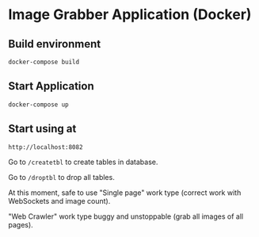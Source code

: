 # Image Grabber Application (Docker)

Build environment
----------------

    docker-compose build

Start Application
----------------

    docker-compose up

Start using at
----------------

    http://localhost:8082

Go to ``/createtbl`` to create tables in database.

Go to ``/droptbl`` to drop all tables.

At this moment, safe to use "Single page" work type (correct work with WebSockets and image count).

"Web Crawler" work type buggy and unstoppable (grab all images of all pages).